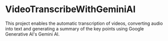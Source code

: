# VideoTranscribeWithGeminiAI
This project enables the automatic transcription of videos, converting audio into text and generating a summary of the key points using Google Generative AI's Gemini AI.
